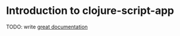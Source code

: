 # Introduction to clojure-script-app

TODO: write [great documentation](http://jacobian.org/writing/what-to-write/)
